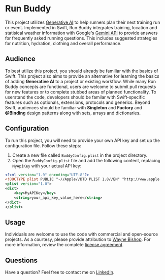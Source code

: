 Run Buddy
====================

This project utilizes [Generative AI](https://www.linkedin.com/in/waynebishop) to help runners plan their next training run or event. Implemented in Swift, Run Buddy integrates training, location and statisical weather information with Google's [Gemini API](https://ai.google.dev) to provide answers for frequently asked running questions. This includes suggested strategies for nutrition, hydration, clothing and overall performance. 

Audience
---------------------

To best utilize this project, you should already be familiar with the basics of Swift. This project also aims to provide an alternative for learning the basics of adding **Generative AI** to a project or existing workflow. While many Run Buddy concepts are functional, users are welcome to submit pull requests for new features or to complete stubbed areas of planned functionality. To userstand the code, developers should be familar with Swift-specific features such as optionals, extensions, protocols and generics. Beyond Swift, audiences should be familiar with **Singleton** and **Factory** and **@Binding** design patterns along with sets, arrays and dictionaries.


Configuration
---------------------

To run this project, you will need to provide your own API key and set up the configuration file. Follow these steps:

1. Create a new file called `BuddyConfig.plist` in the project directory.
2. Open the `BuddyConfig.plist` file and add the following content, replacing `MyApiKey` with your actual API key:

```xml
<?xml version="1.0" encoding="UTF-8"?>
<!DOCTYPE plist PUBLIC "-//Apple//DTD PLIST 1.0//EN" "http://www.apple.com/DTDs/PropertyList-1.0.dtd">
<plist version="1.0">
<dict>
    <key>MyAPIKey</key>
    <string>your_api_key_value_here</string>
</dict>
</plist>
```

Usage
--------------------

Individuals are welcome to use the code with commercial and open-source projects. As a courtesy, please provide attribution to [Wayne Bishop](https://www.linkedin.com/in/waynebishop). For more information, review the complete [license agreement](https://github.com/waynewbishop/SwiftStructures/blob/master/License.md). 


Questions
--------------------

Have a question? Feel free to contact me on [LinkedIn](https://www.linkedin.com/in/waynebishop)</a>.
